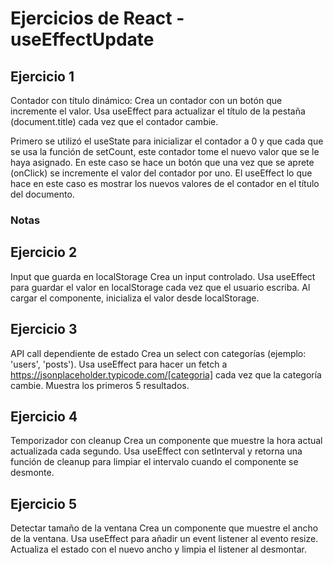 # Ejercicios de React - useEffectUpdate


## Ejercicio 1
Contador con título dinámico: Crea un contador con un botón que incremente el valor. Usa useEffect para actualizar el título de la pestaña (document.title) cada vez que el contador cambie.

Primero se utilizó el useState para inicializar el contador a 0 y que cada que se usa la función de setCount, este contador tome el nuevo valor que se le haya asignado. En este caso se hace un botón que una vez que se aprete (onClick) se incremente el valor del contador por uno. El useEffect lo que hace en este caso es mostrar los nuevos valores de el contador en el título del documento. 

### Notas


## Ejercicio 2
Input que guarda en localStorage Crea un input controlado. Usa useEffect para guardar el valor en localStorage cada vez que el usuario escriba. Al cargar el componente, inicializa el valor desde localStorage.

## Ejercicio 3
API call dependiente de estado Crea un select con categorías (ejemplo: 'users', 'posts'). Usa useEffect para hacer un fetch a https://jsonplaceholder.typicode.com/[categoria] cada vez que la categoría cambie. Muestra los primeros 5 resultados.

## Ejercicio 4
Temporizador con cleanup Crea un componente que muestre la hora actual actualizada cada segundo. Usa useEffect con setInterval y retorna una función de cleanup para limpiar el intervalo cuando el componente se desmonte.

## Ejercicio 5
Detectar tamaño de la ventana Crea un componente que muestre el ancho de la ventana. Usa useEffect para añadir un event listener al evento resize. Actualiza el estado con el nuevo ancho y limpia el listener al desmontar.